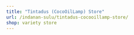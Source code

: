 ```yaml
---
title: "Tintadus (CocoOilLamp) Store"
url: /indanan-sulu/tintadus-cocooillamp-store/
shop: variety store
---
```

